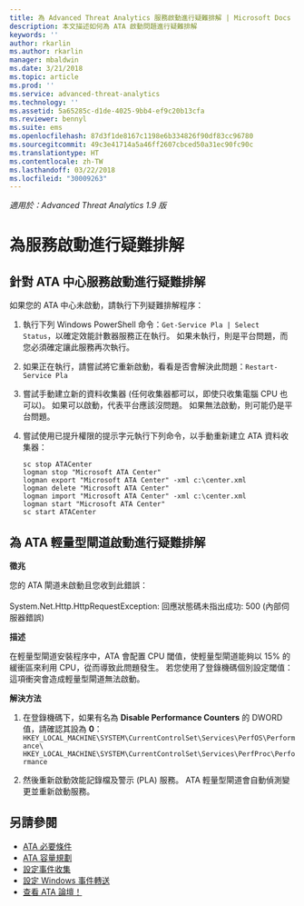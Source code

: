 ```yaml
---
title: 為 Advanced Threat Analytics 服務啟動進行疑難排解 | Microsoft Docs
description: 本文描述如何為 ATA 啟動問題進行疑難排解
keywords: ''
author: rkarlin
ms.author: rkarlin
manager: mbaldwin
ms.date: 3/21/2018
ms.topic: article
ms.prod: ''
ms.service: advanced-threat-analytics
ms.technology: ''
ms.assetid: 5a65285c-d1de-4025-9bb4-ef9c20b13cfa
ms.reviewer: bennyl
ms.suite: ems
ms.openlocfilehash: 87d3f1de8167c1198e6b334826f90df83cc96780
ms.sourcegitcommit: 49c3e41714a5a46ff2607cbced50a31ec90fc90c
ms.translationtype: HT
ms.contentlocale: zh-TW
ms.lasthandoff: 03/22/2018
ms.locfileid: "30009263"
---
```

*適用於：Advanced Threat Analytics 1.9 版*



# <a name="troubleshooting-service-startup"></a>為服務啟動進行疑難排解

## <a name="troubleshooting-ata-center-service-startup"></a>針對 ATA 中心服務啟動進行疑難排解

如果您的 ATA 中心未啟動，請執行下列疑難排解程序：

1.  執行下列 Windows PowerShell 命令：`Get-Service Pla | Select Status`，以確定效能計數器服務正在執行。 如果未執行，則是平台問題，而您必須確定讓此服務再次執行。
2.  如果正在執行，請嘗試將它重新啟動，看看是否會解決此問題：`Restart-Service Pla`
3.  嘗試手動建立新的資料收集器 (任何收集器都可以，即使只收集電腦 CPU 也可以)。
如果可以啟動，代表平台應該沒問題。 如果無法啟動，則可能仍是平台問題。

4.  嘗試使用已提升權限的提示字元執行下列命令，以手動重新建立 ATA 資料收集器：

        sc stop ATACenter
        logman stop "Microsoft ATA Center"
        logman export "Microsoft ATA Center" -xml c:\center.xml
        logman delete "Microsoft ATA Center"
        logman import "Microsoft ATA Center" -xml c:\center.xml
        logman start "Microsoft ATA Center"
        sc start ATACenter

## <a name="troubleshooting-ata-lightweight-gateway-startup"></a>為 ATA 輕量型閘道啟動進行疑難排解

**徵兆**

您的 ATA 閘道未啟動且您收到此錯誤：<br></br>
System.Net.Http.HttpRequestException: 回應狀態碼未指出成功: 500 (內部伺服器錯誤)

**描述**

在輕量型閘道安裝程序中，ATA 會配置 CPU 閾值，使輕量型閘道能夠以 15% 的緩衝區來利用 CPU，從而導致此問題發生。 若您使用了登錄機碼個別設定閾值：這項衝突會造成輕量型閘道無法啟動。 

**解決方法**

1. 在登錄機碼下，如果有名為 **Disable Performance Counters** 的 DWORD 值，請確認其設為 **0**：`HKEY_LOCAL_MACHINE\SYSTEM\CurrentControlSet\Services\PerfOS\Performance\` `HKEY_LOCAL_MACHINE\SYSTEM\CurrentControlSet\Services\PerfProc\Performance`
 
2. 然後重新啟動效能記錄檔及警示 (PLA) 服務。 ATA 輕量型閘道會自動偵測變更並重新啟動服務。


## <a name="see-also"></a>另請參閱
- [ATA 必要條件](ata-prerequisites.md)
- [ATA 容量規劃](ata-capacity-planning.md)
- [設定事件收集](configure-event-collection.md)
- [設定 Windows 事件轉送](configure-event-collection.md#configuring-windows-event-forwarding)
- [查看 ATA 論壇！](https://social.technet.microsoft.com/Forums/security/home?forum=mata)
